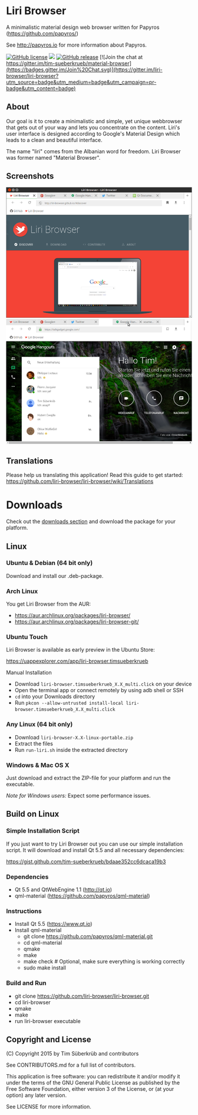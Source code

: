 # Liri Browser
A minimalistic material design web browser written for Papyros (https://github.com/papyros/)

See http://papyros.io for more information about Papyros.

[![GitHub license](https://img.shields.io/github/license/liri-browser/liri-browser.svg)](https://github.com/liri-browser/liri-browser/blob/master/LICENSE)
[![](https://img.shields.io/github/issues-raw/liri-browser/liri-browser.svg)](https://github.com/liri-browser/liri-browser/issues)
[![GitHub release](https://img.shields.io/badge/release-0.3-red.svg)](https://github.com/liri-browser/liri-browser/releases)
[![Join the chat at https://gitter.im/tim-sueberkrueb/material-browser](https://badges.gitter.im/Join%20Chat.svg)](https://gitter.im/liri-browser/liri-browser?utm_source=badge&utm_medium=badge&utm_campaign=pr-badge&utm_content=badge)

## About
Our goal is it to create a minimalistic and simple, yet unique webbrowser that gets out of your way and lets you concentrate on the content. 
Liri's user interface is designed according to Google's Material Design which leads to a clean and beautiful interface.

The name "liri" comes from the Albanian word for freedom. Liri Browser was former named "Material Browser".

## Screenshots
![Screenshot](screenshots/screenshot_01.png)
![Screenshot](screenshots/screenshot_02.png)

## Translations
Please help us translating this application! Read this guide to get started:
https://github.com/liri-browser/liri-browser/wiki/Translations

# Downloads
Check out the [downloads section](https://github.com/liri-browser/liri-browser/releases) and download the package for your platform.

## Linux

### Ubuntu & Debian (64 bit only)
Download and install our .deb-package.

### Arch Linux
You get Liri Browser from the AUR: 
* https://aur.archlinux.org/packages/liri-browser/
* https://aur.archlinux.org/packages/liri-browser-git/

### Ubuntu Touch
Liri Browser is available as early preview in the Ubuntu Store:

https://uappexplorer.com/app/liri-browser.timsueberkrueb

Manual Installation
* Download `liri-browser.timsueberkrueb_X.X_multi.click` on your device
* Open the terminal app or connect remotely by using adb shell or SSH
* `cd` into your Downloads directory
* Run `pkcon --allow-untrusted install-local liri-browser.timsueberkrueb_X.X_multi.click`

### Any Linux (64 bit only)
* Download `liri-browser-X.X-linux-portable.zip`
* Extract the files
* Run `run-liri.sh` inside the extracted directory

### Windows & Mac OS X
Just download and extract the ZIP-file for your platform and run the executable.

*Note for Windows users:* Expect some performance issues.

## Build on Linux

### Simple Installation Script
If you just want to try Liri Browser out you can use our simple installation script. It will download and install Qt 5.5 and all necessary dependencies:

https://gist.github.com/tim-sueberkrueb/bdaae352cc6dcaca19b3

### Dependencies
* Qt 5.5 and QtWebEngine 1.1 (http://qt.io)
* qml-material (https://github.com/papyros/qml-material)

### Instructions
* Install Qt 5.5 (https://www.qt.io)
* Install qml-material
  * git clone https://github.com/papyros/qml-material.git
  * cd qml-material
  * qmake
  * make
  * make check # Optional, make sure everything is working correctly
  * sudo make install
 
### Build and Run
  * git clone https://github.com/liri-browser/liri-browser.git
  * cd liri-browser
  * qmake
  * make
  * run liri-browser executable

## Copyright and License
(C) Copyright 2015 by Tim Süberkrüb and contributors

See CONTRIBUTORS.md for a full list of contributors.

This application is free software: you can redistribute it and/or modify
it under the terms of the GNU General Public License as published by
the Free Software Foundation, either version 3 of the License, or
(at your option) any later version.

See LICENSE for more information.
